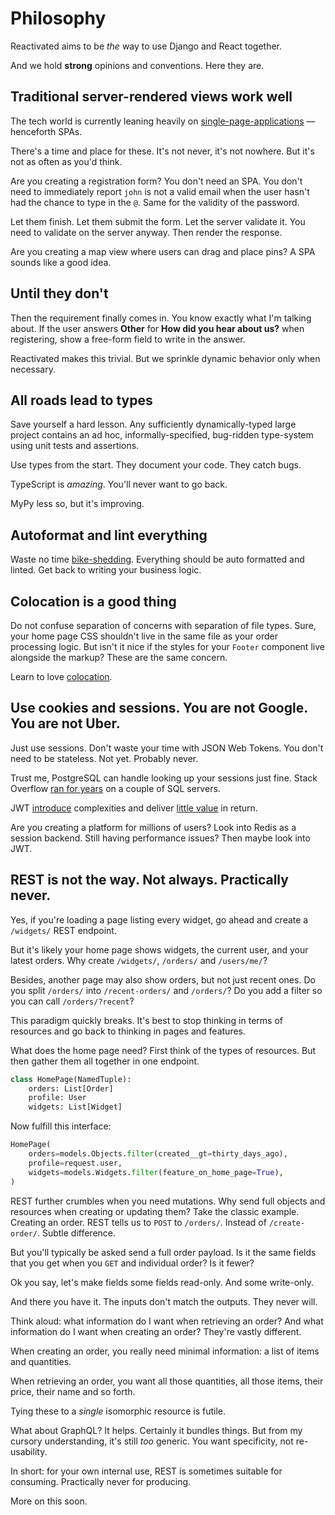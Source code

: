# Philosophy

Reactivated aims to be _the_ way to use Django and React together.

And we hold **strong** opinions and conventions. Here they are.

## Traditional server-rendered views work well

The tech world is currently leaning heavily on
[single-page-applications](https://en.wikipedia.org/wiki/Single-page_application) —
henceforth SPAs.

There's a time and place for these. It's not never, it's not nowhere. But it's not as
often as you'd think.

Are you creating a registration form? You don't need an SPA. You don't need to
immediately report `john` is not a valid email when the user hasn't had the chance to
type in the `@`. Same for the validity of the password.

Let them finish. Let them submit the form. Let the server validate it. You need to
validate on the server anyway. Then render the response.

Are you creating a map view where users can drag and place pins? A SPA sounds like a
good idea.

## Until they don't

Then the requirement finally comes in. You know exactly what I'm talking about. If the
user answers **Other** for **How did you hear about us?** when registering, show a
free-form field to write in the answer.

Reactivated makes this trivial. But we sprinkle dynamic behavior only when necessary.

## All roads lead to types

Save yourself a hard lesson. Any sufficiently dynamically-typed large project contains
an ad hoc, informally-specified, bug-ridden type-system using unit tests and assertions.

Use types from the start. They document your code. They catch bugs.

TypeScript is _amazing_. You'll never want to go back.

MyPy less so, but it's improving.

## Autoformat and lint everything

Waste no time [bike-shedding](https://en.wikipedia.org/wiki/Law_of_triviality).
Everything should be auto formatted and linted. Get back to writing your business logic.

## Colocation is a good thing

Do not confuse separation of concerns with separation of file types. Sure, your home
page CSS shouldn't live in the same file as your order processing logic. But isn't it
nice if the styles for your `Footer` component live alongside the markup? These are the
same concern.

Learn to love [colocation](https://kentcdodds.com/blog/colocation).

## Use cookies and sessions. You are not Google. You are not Uber.

Just use sessions. Don't waste your time with JSON Web Tokens. You don't need to be
stateless. Not yet. Probably never.

Trust me, PostgreSQL can handle looking up your sessions just fine. Stack Overflow
[ran for years](https://news.ycombinator.com/item?id=24970508) on a couple of SQL
servers.

JWT [introduce](https://news.ycombinator.com/item?id=13865459) complexities and deliver
[little value](https://news.ycombinator.com/item?id=27136539) in return.

Are you creating a platform for millions of users? Look into Redis as a session backend.
Still having performance issues? Then maybe look into JWT.

## REST is not the way. Not always. Practically never.

Yes, if you're loading a page listing every widget, go ahead and create a `/widgets/`
REST endpoint.

But it's likely your home page shows widgets, the current user, and your latest orders.
Why create `/widgets/`, `/orders/` and `/users/me/`?

Besides, another page may also show orders, but not just recent ones. Do you split
`/orders/` into `/recent-orders/` and `/orders/`? Do you add a filter so you can call
`/orders/?recent`?

This paradigm quickly breaks. It's best to stop thinking in terms of resources and go
back to thinking in pages and features.

What does the home page need? First think of the types of resources. But then gather
them all together in one endpoint.

```python
class HomePage(NamedTuple):
    orders: List[Order]
    profile: User
    widgets: List[Widget]
```

Now fulfill this interface:

```python
HomePage(
    orders=models.Objects.filter(created__gt=thirty_days_ago),
    profile=request.user,
    widgets=models.Widgets.filter(feature_on_home_page=True),
)
```

REST further crumbles when you need mutations. Why send full objects and resources when
creating or updating them? Take the classic example. Creating an order. REST tells us to
`POST` to `/orders/`. Instead of `/create-order/`. Subtle difference.

But you'll typically be asked send a full order payload. Is it the same fields that you
get when you `GET` and individual order? Is it fewer?

Ok you say, let's make fields some fields read-only. And some write-only.

And there you have it. The inputs don't match the outputs. They never will.

Think aloud: what information do I want when retrieving an order? And what information
do I want when creating an order? They're vastly different.

When creating an order, you really need minimal information: a list of items and
quantities.

When retrieving an order, you want all those quantities, all those items, their price,
their name and so forth.

Tying these to a _single_ isomorphic resource is futile.

What about GraphQL? It helps. Certainly it bundles things. But from my cursory
understanding, it's still _too_ generic. You want specificity, not re-usability.

In short: for your own internal use, REST is sometimes suitable for consuming.
Practically never for producing.

More on this soon.
